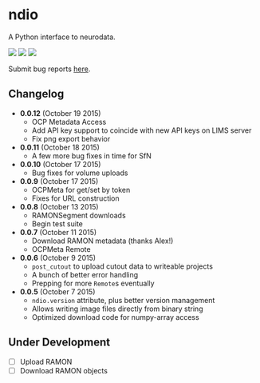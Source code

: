 # ndio
A Python interface to neurodata.

[![](https://img.shields.io/pypi/dm/ndio.svg)](https://pypi.python.org/pypi/ndio)
[![](https://img.shields.io/pypi/v/ndio.svg)](https://pypi.python.org/pypi/ndio)
[![](https://img.shields.io/badge/SfN-2015-blue.svg)](http://www.sfn.org/annual-meeting/neuroscience-2015)

Submit bug reports [here](https://github.com/openconnectome/ndio/issues/new).

## Changelog

- **0.0.12** (October 19 2015)
    - OCP Metadata Access
    - Add API key support to coincide with new API keys on LIMS server
    - Fix png export behavior
- **0.0.11** (October 18 2015)
    - A few more bug fixes in time for SfN
- **0.0.10** (October 17 2015)
    - Bug fixes for volume uploads
- **0.0.9** (October 17 2015)
    - OCPMeta for get/set by token
    - Fixes for URL construction
- **0.0.8** (October 13 2015)
    - RAMONSegment downloads
    - Begin test suite
- **0.0.7** (October 11 2015)
    - Download RAMON metadata (thanks Alex!)
    - OCPMeta Remote
- **0.0.6** (October 9 2015)
    - `post_cutout` to upload cutout data to writeable projects
    - A bunch of better error handling
    - Prepping for more `Remote`s eventually
- **0.0.5** (October 7 2015)
    - `ndio.version` attribute, plus better version management
    - Allows writing image files directly from binary string
    - Optimized download code for numpy-array access

## Under Development
- [ ] Upload RAMON
- [ ] Download RAMON objects
